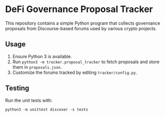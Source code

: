 # DeFi Governance Proposal Tracker

This repository contains a simple Python program that collects governance
proposals from Discourse-based forums used by various crypto projects.

## Usage

1. Ensure Python 3 is available.
2. Run `python3 -m tracker.proposal_tracker` to fetch proposals and store them
   in `proposals.json`.
3. Customize the forums tracked by editing `tracker/config.py`.

## Testing

Run the unit tests with:

```
python3 -m unittest discover -s tests
```

